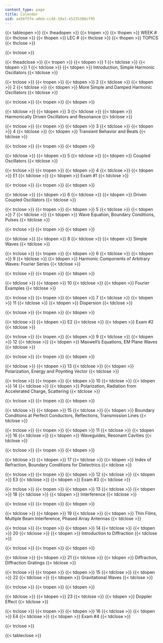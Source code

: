 ```yaml
---
content_type: page
title: Calendar
uid: ae56f5fe-a0eb-cc46-10a1-e5235388cf95
---
```


{{< tableopen >}}
{{< theadopen >}}
{{< tropen >}}
{{< thopen >}}
WEEK #
{{< thclose >}}
{{< thopen >}}
LEC #
{{< thclose >}}
{{< thopen >}}
TOPICS
{{< thclose >}}

{{< trclose >}}

{{< theadclose >}}
{{< tropen >}}
{{< tdopen >}}
1
{{< tdclose >}}
{{< tdopen >}}
1
{{< tdclose >}}
{{< tdopen >}}
Introduction, Simple Harmonic Oscillators
{{< tdclose >}}

{{< trclose >}}
{{< tropen >}}
{{< tdopen >}}
2
{{< tdclose >}}
{{< tdopen >}}
2
{{< tdclose >}}
{{< tdopen >}}
More Simple and Damped Harmonic Oscillators
{{< tdclose >}}

{{< trclose >}}
{{< tropen >}}
{{< tdopen >}}

{{< tdclose >}}
{{< tdopen >}}
3
{{< tdclose >}}
{{< tdopen >}}
Harmonically Driven Oscillators and Resonance
{{< tdclose >}}

{{< trclose >}}
{{< tropen >}}
{{< tdopen >}}
3
{{< tdclose >}}
{{< tdopen >}}
4
{{< tdclose >}}
{{< tdopen >}}
Transient Behavior and Beats
{{< tdclose >}}

{{< trclose >}}
{{< tropen >}}
{{< tdopen >}}

{{< tdclose >}}
{{< tdopen >}}
5
{{< tdclose >}}
{{< tdopen >}}
Coupled Oscillators
{{< tdclose >}}

{{< trclose >}}
{{< tropen >}}
{{< tdopen >}}
4
{{< tdclose >}}
{{< tdopen >}}
E1
{{< tdclose >}}
{{< tdopen >}}
Exam #1
{{< tdclose >}}

{{< trclose >}}
{{< tropen >}}
{{< tdopen >}}

{{< tdclose >}}
{{< tdopen >}}
6
{{< tdclose >}}
{{< tdopen >}}
Driven Coupled Oscillators
{{< tdclose >}}

{{< trclose >}}
{{< tropen >}}
{{< tdopen >}}
5
{{< tdclose >}}
{{< tdopen >}}
7
{{< tdclose >}}
{{< tdopen >}}
Wave Equation, Boundary Conditions, Pulses
{{< tdclose >}}

{{< trclose >}}
{{< tropen >}}
{{< tdopen >}}

{{< tdclose >}}
{{< tdopen >}}
8
{{< tdclose >}}
{{< tdopen >}}
Simple Waves
{{< tdclose >}}

{{< trclose >}}
{{< tropen >}}
{{< tdopen >}}
6
{{< tdclose >}}
{{< tdopen >}}
9
{{< tdclose >}}
{{< tdopen >}}
Harmonic Components of Arbitrary Waves: Fourier Series
{{< tdclose >}}

{{< trclose >}}
{{< tropen >}}
{{< tdopen >}}

{{< tdclose >}}
{{< tdopen >}}
10
{{< tdclose >}}
{{< tdopen >}}
Fourier Examples
{{< tdclose >}}

{{< trclose >}}
{{< tropen >}}
{{< tdopen >}}
7
{{< tdclose >}}
{{< tdopen >}}
11
{{< tdclose >}}
{{< tdopen >}}
Dispersion
{{< tdclose >}}

{{< trclose >}}
{{< tropen >}}
{{< tdopen >}}

{{< tdclose >}}
{{< tdopen >}}
E2
{{< tdclose >}}
{{< tdopen >}}
Exam #2
{{< tdclose >}}

{{< trclose >}}
{{< tropen >}}
{{< tdopen >}}
9
{{< tdclose >}}
{{< tdopen >}}
12
{{< tdclose >}}
{{< tdopen >}}
Maxwell’s Equations, EM Plane Waves
{{< tdclose >}}

{{< trclose >}}
{{< tropen >}}
{{< tdopen >}}

{{< tdclose >}}
{{< tdopen >}}
13
{{< tdclose >}}
{{< tdopen >}}
Polarization, Energy and Poynting Vector
{{< tdclose >}}

{{< trclose >}}
{{< tropen >}}
{{< tdopen >}}
10
{{< tdclose >}}
{{< tdopen >}}
14
{{< tdclose >}}
{{< tdopen >}}
Polarization, Radiation from Accelerated Charge, Scattering
{{< tdclose >}}

{{< trclose >}}
{{< tropen >}}
{{< tdopen >}}

{{< tdclose >}}
{{< tdopen >}}
15
{{< tdclose >}}
{{< tdopen >}}
Boundary Conditions at Perfect Conductors, Reflections, Transmission Lines
{{< tdclose >}}

{{< trclose >}}
{{< tropen >}}
{{< tdopen >}}
11
{{< tdclose >}}
{{< tdopen >}}
16
{{< tdclose >}}
{{< tdopen >}}
Waveguides, Resonant Cavities
{{< tdclose >}}

{{< trclose >}}
{{< tropen >}}
{{< tdopen >}}

{{< tdclose >}}
{{< tdopen >}}
17
{{< tdclose >}}
{{< tdopen >}}
Index of Refraction, Boundary Conditions for Dielectrics
{{< tdclose >}}

{{< trclose >}}
{{< tropen >}}
{{< tdopen >}}
12
{{< tdclose >}}
{{< tdopen >}}
E3
{{< tdclose >}}
{{< tdopen >}}
Exam #3
{{< tdclose >}}

{{< trclose >}}
{{< tropen >}}
{{< tdopen >}}
13
{{< tdclose >}}
{{< tdopen >}}
18
{{< tdclose >}}
{{< tdopen >}}
Interference
{{< tdclose >}}

{{< trclose >}}
{{< tropen >}}
{{< tdopen >}}

{{< tdclose >}}
{{< tdopen >}}
19
{{< tdclose >}}
{{< tdopen >}}
Thin Films, Multiple Beam Interference, Phased Array Antennas
{{< tdclose >}}

{{< trclose >}}
{{< tropen >}}
{{< tdopen >}}
14
{{< tdclose >}}
{{< tdopen >}}
20
{{< tdclose >}}
{{< tdopen >}}
Introduction to Diffraction
{{< tdclose >}}

{{< trclose >}}
{{< tropen >}}
{{< tdopen >}}

{{< tdclose >}}
{{< tdopen >}}
21
{{< tdclose >}}
{{< tdopen >}}
Diffraction, Diffraction Gratings
{{< tdclose >}}

{{< trclose >}}
{{< tropen >}}
{{< tdopen >}}
15
{{< tdclose >}}
{{< tdopen >}}
22
{{< tdclose >}}
{{< tdopen >}}
Gravitational Waves
{{< tdclose >}}

{{< trclose >}}
{{< tropen >}}
{{< tdopen >}}

{{< tdclose >}}
{{< tdopen >}}
23
{{< tdclose >}}
{{< tdopen >}}
Doppler Effect
{{< tdclose >}}

{{< trclose >}}
{{< tropen >}}
{{< tdopen >}}
16
{{< tdclose >}}
{{< tdopen >}}
E4
{{< tdclose >}}
{{< tdopen >}}
Exam #4
{{< tdclose >}}

{{< trclose >}}

{{< tableclose >}}